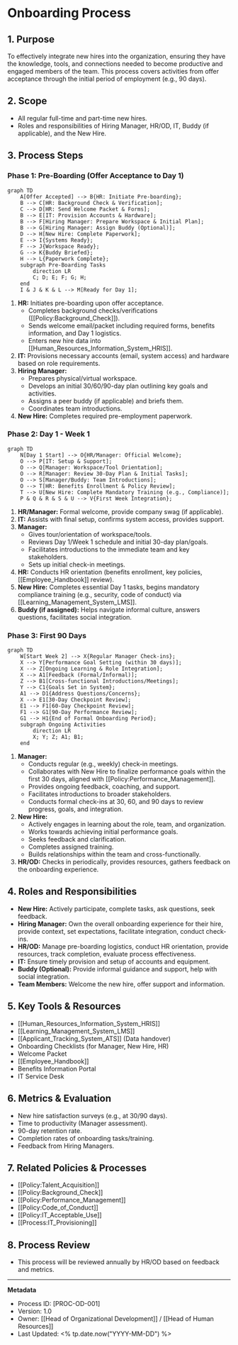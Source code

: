 # Onboarding Process

## 1. Purpose
To effectively integrate new hires into the organization, ensuring they have the knowledge, tools, and connections needed to become productive and engaged members of the team. This process covers activities from offer acceptance through the initial period of employment (e.g., 90 days).

## 2. Scope
- All regular full-time and part-time new hires.
- Roles and responsibilities of Hiring Manager, HR/OD, IT, Buddy (if applicable), and the New Hire.

## 3. Process Steps

### Phase 1: Pre-Boarding (Offer Acceptance to Day 1)

```mermaid
graph TD
    A[Offer Accepted] --> B{HR: Initiate Pre-boarding};
    B --> C[HR: Background Check & Verification];
    C --> D[HR: Send Welcome Packet & Forms];
    B --> E[IT: Provision Accounts & Hardware];
    B --> F[Hiring Manager: Prepare Workspace & Initial Plan];
    B --> G[Hiring Manager: Assign Buddy (Optional)];
    D --> H[New Hire: Complete Paperwork];
    E --> I{Systems Ready};
    F --> J{Workspace Ready};
    G --> K{Buddy Briefed};
    H --> L{Paperwork Complete};
    subgraph Pre-Boarding Tasks
        direction LR
        C; D; E; F; G; H;
    end
    I & J & K & L --> M[Ready for Day 1];
```

1.  **HR:** Initiates pre-boarding upon offer acceptance.
    -   Completes background checks/verifications ([[Policy:Background_Check]]).
    -   Sends welcome email/packet including required forms, benefits information, and Day 1 logistics.
    -   Enters new hire data into [[Human_Resources_Information_System_HRIS]].
2.  **IT:** Provisions necessary accounts (email, system access) and hardware based on role requirements.
3.  **Hiring Manager:**
    -   Prepares physical/virtual workspace.
    -   Develops an initial 30/60/90-day plan outlining key goals and activities.
    -   Assigns a peer buddy (if applicable) and briefs them.
    -   Coordinates team introductions.
4.  **New Hire:** Completes required pre-employment paperwork.

### Phase 2: Day 1 - Week 1

```mermaid
graph TD
    N[Day 1 Start] --> O{HR/Manager: Official Welcome};
    O --> P[IT: Setup & Support];
    O --> Q[Manager: Workspace/Tool Orientation];
    O --> R[Manager: Review 30-Day Plan & Initial Tasks];
    O --> S[Manager/Buddy: Team Introductions];
    O --> T[HR: Benefits Enrollment & Policy Review];
    T --> U[New Hire: Complete Mandatory Training (e.g., Compliance)];
    P & Q & R & S & U --> V{First Week Integration};
```

1.  **HR/Manager:** Formal welcome, provide company swag (if applicable).
2.  **IT:** Assists with final setup, confirms system access, provides support.
3.  **Manager:**
    -   Gives tour/orientation of workspace/tools.
    -   Reviews Day 1/Week 1 schedule and initial 30-day plan/goals.
    -   Facilitates introductions to the immediate team and key stakeholders.
    -   Sets up initial check-in meetings.
4.  **HR:** Conducts HR orientation (benefits enrollment, key policies, [[Employee_Handbook]] review).
5.  **New Hire:** Completes essential Day 1 tasks, begins mandatory compliance training (e.g., security, code of conduct) via [[Learning_Management_System_LMS]].
6.  **Buddy (if assigned):** Helps navigate informal culture, answers questions, facilitates social integration.

### Phase 3: First 90 Days

```mermaid
graph TD
    W[Start Week 2] --> X{Regular Manager Check-ins};
    X --> Y[Performance Goal Setting (within 30 days)];
    X --> Z[Ongoing Learning & Role Integration];
    X --> A1[Feedback (Formal/Informal)];
    Z --> B1[Cross-functional Introductions/Meetings];
    Y --> C1{Goals Set in System};
    A1 --> D1{Address Questions/Concerns};
    X --> E1[30-Day Checkpoint Review];
    E1 --> F1[60-Day Checkpoint Review];
    F1 --> G1[90-Day Performance Review];
    G1 --> H1{End of Formal Onboarding Period};
    subgraph Ongoing Activities
        direction LR
        X; Y; Z; A1; B1;
    end
```

1.  **Manager:**
    -   Conducts regular (e.g., weekly) check-in meetings.
    -   Collaborates with New Hire to finalize performance goals within the first 30 days, aligned with [[Policy:Performance_Management]].
    -   Provides ongoing feedback, coaching, and support.
    -   Facilitates introductions to broader stakeholders.
    -   Conducts formal check-ins at 30, 60, and 90 days to review progress, goals, and integration.
2.  **New Hire:**
    -   Actively engages in learning about the role, team, and organization.
    -   Works towards achieving initial performance goals.
    -   Seeks feedback and clarification.
    -   Completes assigned training.
    -   Builds relationships within the team and cross-functionally.
3.  **HR/OD:** Checks in periodically, provides resources, gathers feedback on the onboarding experience.

## 4. Roles and Responsibilities
-   **New Hire:** Actively participate, complete tasks, ask questions, seek feedback.
-   **Hiring Manager:** Own the overall onboarding experience for their hire, provide context, set expectations, facilitate integration, conduct check-ins.
-   **HR/OD:** Manage pre-boarding logistics, conduct HR orientation, provide resources, track completion, evaluate process effectiveness.
-   **IT:** Ensure timely provision and setup of accounts and equipment.
-   **Buddy (Optional):** Provide informal guidance and support, help with social integration.
-   **Team Members:** Welcome the new hire, offer support and information.

## 5. Key Tools & Resources
-   [[Human_Resources_Information_System_HRIS]]
-   [[Learning_Management_System_LMS]]
-   [[Applicant_Tracking_System_ATS]] (Data handover)
-   Onboarding Checklists (for Manager, New Hire, HR)
-   Welcome Packet
-   [[Employee_Handbook]]
-   Benefits Information Portal
-   IT Service Desk

## 6. Metrics & Evaluation
-   New hire satisfaction surveys (e.g., at 30/90 days).
-   Time to productivity (Manager assessment).
-   90-day retention rate.
-   Completion rates of onboarding tasks/training.
-   Feedback from Hiring Managers.

## 7. Related Policies & Processes
-   [[Policy:Talent_Acquisition]]
-   [[Policy:Background_Check]]
-   [[Policy:Performance_Management]]
-   [[Policy:Code_of_Conduct]]
-   [[Policy:IT_Acceptable_Use]]
-   [[Process:IT_Provisioning]]

## 8. Process Review
-   This process will be reviewed annually by HR/OD based on feedback and metrics.

---
**Metadata**
- Process ID: [PROC-OD-001]
- Version: 1.0
- Owner: [[Head of Organizational Development]] / [[Head of Human Resources]]
- Last Updated: <% tp.date.now("YYYY-MM-DD") %> 